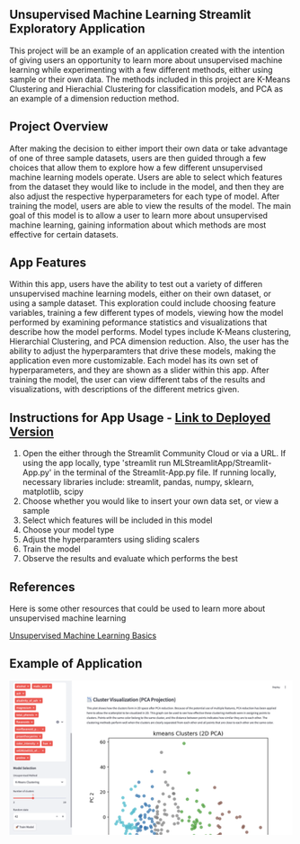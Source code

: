 ## Unsupervised Machine Learning Streamlit Exploratory Application
This project will be an example of an application created with the intention of giving users an opportunity to learn more about unsupervised machine learning while experimenting with a few different methods, either using sample or their own data. The methods included in this project are K-Means Clustering and Hierachial Clustering for classification models, and PCA as an example of a dimension reduction method. 

## Project Overview
After making the decision to either import their own data or take advantage of one of three sample datasets, users are then guided through a few choices that allow them to explore how a few different unsupervised machine learning models operate. Users are able to select which features from the dataset they would like to include in the model, and then they are also adjust the respective hyperparameters for each type of model. After training the model, users are able to view the results of the model. The main goal of this model is to allow a user to learn more about unsupervised machine learning, gaining information about which methods are most effective for certain datasets.


## App Features
Within this app, users have the ability to test out a variety of differen unsupervised machine learning models, either on their own dataset, or using a sample dataset. This exploration could include choosing feature variables, training a few different types of models, viewing how the model performed by examining peformance statistics and visualizations that describe how the model performs. Model types include K-Means clustering, Hierarchial Clustering, and PCA dimension reduction. Also, the user has the ability to adjust the hyperparamters that drive these models, making the application even more customizable. Each model has its own set of hyperparameters, and they are shown as a slider within this app. After training the model, the user can view different tabs of the results and visualizations, with descriptions of the different metrics given. 




## Instructions for App Usage - [Link to Deployed Version](https://donegan-unsupervisedml.streamlit.app/)
1. Open the either through the Streamlit Community Cloud or via a URL. If using the app locally, type 'streamlit run MLStreamlitApp/Streamlit-App.py' in the terminal of the Streamlit-App.py file. If running locally, necessary libraries include: streamlit, pandas, numpy, sklearn, matplotlib, scipy
2. Choose whether you would like to insert your own data set, or view a sample
3. Select which features will be included in this model
4. Choose your model type
5. Adjust the hyperparamters using sliding scalers
6. Train the model
7. Observe the results and evaluate which performs the best


## References
Here is some other resources that could be used to learn more about unsupervised machine learning

[Unsupervised Machine Learning Basics](MLUnsupervisedApp/UnsupervisedMachineLearning.pdf)

## Example of Application
![](<Screen Shot 2025-05-05 at 8.20.15 PM.png>)

